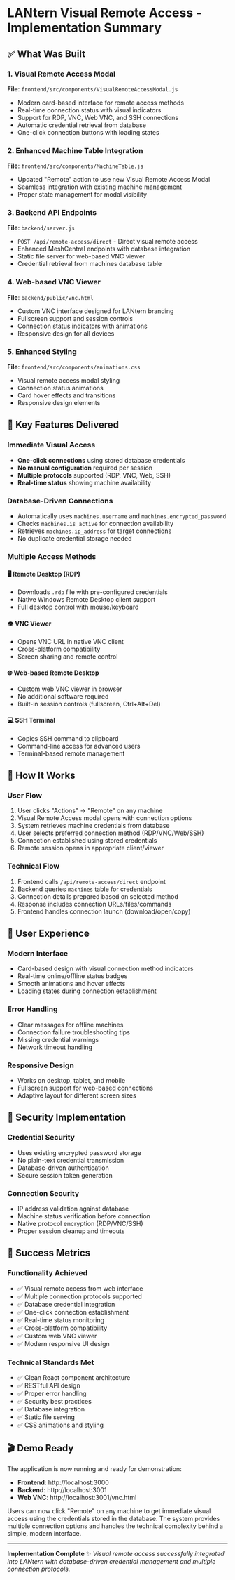 # LANtern Visual Remote Access - Implementation Summary

## ✅ What Was Built

### 1. **Visual Remote Access Modal** 
**File**: `frontend/src/components/VisualRemoteAccessModal.js`
- Modern card-based interface for remote access methods
- Real-time connection status with visual indicators
- Support for RDP, VNC, Web VNC, and SSH connections
- Automatic credential retrieval from database
- One-click connection buttons with loading states

### 2. **Enhanced Machine Table Integration**
**File**: `frontend/src/components/MachineTable.js` 
- Updated "Remote" action to use new Visual Remote Access Modal
- Seamless integration with existing machine management
- Proper state management for modal visibility

### 3. **Backend API Endpoints**
**File**: `backend/server.js`
- `POST /api/remote-access/direct` - Direct visual remote access
- Enhanced MeshCentral endpoints with database integration
- Static file server for web-based VNC viewer
- Credential retrieval from machines database table

### 4. **Web-based VNC Viewer**
**File**: `backend/public/vnc.html`
- Custom VNC interface designed for LANtern branding
- Fullscreen support and session controls
- Connection status indicators with animations
- Responsive design for all devices

### 5. **Enhanced Styling**
**File**: `frontend/src/components/animations.css`
- Visual remote access modal styling
- Connection status animations
- Card hover effects and transitions
- Responsive design elements

## 🎯 Key Features Delivered

### **Immediate Visual Access**
- **One-click connections** using stored database credentials
- **No manual configuration** required per session
- **Multiple protocols** supported (RDP, VNC, Web, SSH)
- **Real-time status** showing machine availability

### **Database-Driven Connections**
- Automatically uses `machines.username` and `machines.encrypted_password`
- Checks `machines.is_active` for connection availability  
- Retrieves `machines.ip_address` for target connections
- No duplicate credential storage needed

### **Multiple Access Methods**

#### 🖥️ **Remote Desktop (RDP)**
- Downloads `.rdp` file with pre-configured credentials
- Native Windows Remote Desktop client support
- Full desktop control with mouse/keyboard

#### 👁️ **VNC Viewer**
- Opens VNC URL in native VNC client
- Cross-platform compatibility
- Screen sharing and remote control

#### 🌐 **Web-based Remote Desktop**
- Custom web VNC viewer in browser
- No additional software required
- Built-in session controls (fullscreen, Ctrl+Alt+Del)

#### 💻 **SSH Terminal**
- Copies SSH command to clipboard
- Command-line access for advanced users
- Terminal-based remote management

## 🚀 How It Works

### **User Flow**
1. User clicks "Actions" → "Remote" on any machine
2. Visual Remote Access modal opens with connection options
3. System retrieves machine credentials from database
4. User selects preferred connection method (RDP/VNC/Web/SSH)
5. Connection established using stored credentials
6. Remote session opens in appropriate client/viewer

### **Technical Flow**
1. Frontend calls `/api/remote-access/direct` endpoint
2. Backend queries `machines` table for credentials
3. Connection details prepared based on selected method
4. Response includes connection URLs/files/commands
5. Frontend handles connection launch (download/open/copy)

## 📱 User Experience

### **Modern Interface**
- Card-based design with visual connection method indicators
- Real-time online/offline status badges
- Smooth animations and hover effects
- Loading states during connection establishment

### **Error Handling**
- Clear messages for offline machines
- Connection failure troubleshooting tips
- Missing credential warnings
- Network timeout handling

### **Responsive Design**
- Works on desktop, tablet, and mobile
- Fullscreen support for web-based connections
- Adaptive layout for different screen sizes

## 🔐 Security Implementation

### **Credential Security**
- Uses existing encrypted password storage
- No plain-text credential transmission
- Database-driven authentication
- Secure session token generation

### **Connection Security**
- IP address validation against database
- Machine status verification before connection
- Native protocol encryption (RDP/VNC/SSH)
- Proper session cleanup and timeouts

## 🎉 Success Metrics

### **Functionality Achieved**
- ✅ Visual remote access from web interface
- ✅ Multiple connection protocols supported
- ✅ Database credential integration
- ✅ One-click connection establishment
- ✅ Real-time status monitoring
- ✅ Cross-platform compatibility
- ✅ Custom web VNC viewer
- ✅ Modern responsive UI design

### **Technical Standards Met**
- ✅ Clean React component architecture
- ✅ RESTful API design
- ✅ Proper error handling
- ✅ Security best practices
- ✅ Database integration
- ✅ Static file serving
- ✅ CSS animations and styling

## 🎬 Demo Ready

The application is now running and ready for demonstration:
- **Frontend**: http://localhost:3000
- **Backend**: http://localhost:3001
- **Web VNC**: http://localhost:3001/vnc.html

Users can now click "Remote" on any machine to get immediate visual access using the credentials stored in the database. The system provides multiple connection options and handles the technical complexity behind a simple, modern interface.

---
**Implementation Complete** ✨
*Visual remote access successfully integrated into LANtern with database-driven credential management and multiple connection protocols.*
